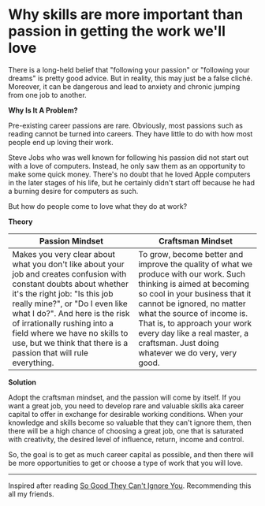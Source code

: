 # Why skills are more important than passion in getting the work we'll love

There is a long-held belief that "following your passion" or "following your dreams" is pretty good advice. But in reality, this may just be a false cliché. Moreover, it can be dangerous and lead to anxiety and chronic jumping from one job to another.

**Why Is It A Problem?**

Pre-existing career passions are rare. Obviously, most passions such as reading cannot be turned into careers. They have little to do with how most people end up loving their work.

Steve Jobs who was well known for following his passion did not start out with a love of computers. Instead, he only saw them as an opportunity to make some quick money. There's no doubt that he loved Apple computers in the later stages of his life, but he certainly didn't start off because he had a burning desire for computers as such.

But how do people come to love what they do at work?

**Theory**

| Passion Mindset | Craftsman Mindset |
| -------- | -------- |
| Makes you very clear about what you don't like about your job and creates confusion with constant doubts about whether it's the right job: "Is this job really mine?", or "Do I even like what I do?". And here is the risk of irrationally rushing into a field where we have no skills to use, but we think that there is a passion that will rule everything. | To grow, become better and improve the quality of what we produce with our work. Such thinking is aimed at becoming so cool in your business that it cannot be ignored, no matter what the source of income is. That is, to approach your work every day like a real master, a craftsman. Just doing whatever we do very, very good. |

**Solution**

Adopt the craftsman mindset, and the passion will come by itself. If you want a great job, you need to develop rare and valuable skills aka career capital to offer in exchange for desirable working conditions. When your knowledge and skills become so valuable that they can't ignore them, then there will be a high chance of choosing a great job, one that is saturated with creativity, the desired level of influence, return, income and control.

So, the goal is to get as much career capital as possible, and then there will be more opportunities to get or choose a type of work that you will love.

---

Inspired after reading [So Good They Can't Ignore You](https://www.goodreads.com/book/show/13525945-so-good-they-can-t-ignore-you). Recommending this all my friends.

